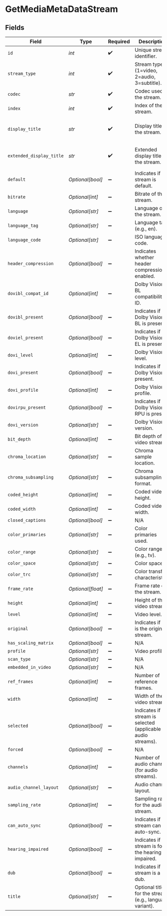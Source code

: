 # GetMediaMetaDataStream


## Fields

| Field                                                                | Type                                                                 | Required                                                             | Description                                                          | Example                                                              |
| -------------------------------------------------------------------- | -------------------------------------------------------------------- | -------------------------------------------------------------------- | -------------------------------------------------------------------- | -------------------------------------------------------------------- |
| `id`                                                                 | *int*                                                                | :heavy_check_mark:                                                   | Unique stream identifier.                                            | 1002625                                                              |
| `stream_type`                                                        | *int*                                                                | :heavy_check_mark:                                                   | Stream type (1=video, 2=audio, 3=subtitle).                          | 1                                                                    |
| `codec`                                                              | *str*                                                                | :heavy_check_mark:                                                   | Codec used by the stream.                                            | hevc                                                                 |
| `index`                                                              | *int*                                                                | :heavy_check_mark:                                                   | Index of the stream.                                                 | 0                                                                    |
| `display_title`                                                      | *str*                                                                | :heavy_check_mark:                                                   | Display title for the stream.                                        | 4K DoVi/HDR10 (HEVC Main 10)                                         |
| `extended_display_title`                                             | *str*                                                                | :heavy_check_mark:                                                   | Extended display title for the stream.                               | 4K DoVi/HDR10 (HEVC Main 10)                                         |
| `default`                                                            | *Optional[bool]*                                                     | :heavy_minus_sign:                                                   | Indicates if this stream is default.                                 | true                                                                 |
| `bitrate`                                                            | *Optional[int]*                                                      | :heavy_minus_sign:                                                   | Bitrate of the stream.                                               | 24743                                                                |
| `language`                                                           | *Optional[str]*                                                      | :heavy_minus_sign:                                                   | Language of the stream.                                              | English                                                              |
| `language_tag`                                                       | *Optional[str]*                                                      | :heavy_minus_sign:                                                   | Language tag (e.g., en).                                             | en                                                                   |
| `language_code`                                                      | *Optional[str]*                                                      | :heavy_minus_sign:                                                   | ISO language code.                                                   | eng                                                                  |
| `header_compression`                                                 | *Optional[bool]*                                                     | :heavy_minus_sign:                                                   | Indicates whether header compression is enabled.                     | true                                                                 |
| `dovibl_compat_id`                                                   | *Optional[int]*                                                      | :heavy_minus_sign:                                                   | Dolby Vision BL compatibility ID.                                    | 1                                                                    |
| `dovibl_present`                                                     | *Optional[bool]*                                                     | :heavy_minus_sign:                                                   | Indicates if Dolby Vision BL is present.                             | true                                                                 |
| `doviel_present`                                                     | *Optional[bool]*                                                     | :heavy_minus_sign:                                                   | Indicates if Dolby Vision EL is present.                             | false                                                                |
| `dovi_level`                                                         | *Optional[int]*                                                      | :heavy_minus_sign:                                                   | Dolby Vision level.                                                  | 6                                                                    |
| `dovi_present`                                                       | *Optional[bool]*                                                     | :heavy_minus_sign:                                                   | Indicates if Dolby Vision is present.                                | true                                                                 |
| `dovi_profile`                                                       | *Optional[int]*                                                      | :heavy_minus_sign:                                                   | Dolby Vision profile.                                                | 8                                                                    |
| `dovirpu_present`                                                    | *Optional[bool]*                                                     | :heavy_minus_sign:                                                   | Indicates if Dolby Vision RPU is present.                            | true                                                                 |
| `dovi_version`                                                       | *Optional[str]*                                                      | :heavy_minus_sign:                                                   | Dolby Vision version.                                                | 1.0                                                                  |
| `bit_depth`                                                          | *Optional[int]*                                                      | :heavy_minus_sign:                                                   | Bit depth of the video stream.                                       | 10                                                                   |
| `chroma_location`                                                    | *Optional[str]*                                                      | :heavy_minus_sign:                                                   | Chroma sample location.                                              | topleft                                                              |
| `chroma_subsampling`                                                 | *Optional[str]*                                                      | :heavy_minus_sign:                                                   | Chroma subsampling format.                                           | 4:2:0                                                                |
| `coded_height`                                                       | *Optional[int]*                                                      | :heavy_minus_sign:                                                   | Coded video height.                                                  | 1608                                                                 |
| `coded_width`                                                        | *Optional[int]*                                                      | :heavy_minus_sign:                                                   | Coded video width.                                                   | 3840                                                                 |
| `closed_captions`                                                    | *Optional[bool]*                                                     | :heavy_minus_sign:                                                   | N/A                                                                  | true                                                                 |
| `color_primaries`                                                    | *Optional[str]*                                                      | :heavy_minus_sign:                                                   | Color primaries used.                                                | bt2020                                                               |
| `color_range`                                                        | *Optional[str]*                                                      | :heavy_minus_sign:                                                   | Color range (e.g., tv).                                              | tv                                                                   |
| `color_space`                                                        | *Optional[str]*                                                      | :heavy_minus_sign:                                                   | Color space.                                                         | bt2020nc                                                             |
| `color_trc`                                                          | *Optional[str]*                                                      | :heavy_minus_sign:                                                   | Color transfer characteristics.                                      | smpte2084                                                            |
| `frame_rate`                                                         | *Optional[float]*                                                    | :heavy_minus_sign:                                                   | Frame rate of the stream.                                            | 23.976                                                               |
| `height`                                                             | *Optional[int]*                                                      | :heavy_minus_sign:                                                   | Height of the video stream.                                          | 1602                                                                 |
| `level`                                                              | *Optional[int]*                                                      | :heavy_minus_sign:                                                   | Video level.                                                         | 150                                                                  |
| `original`                                                           | *Optional[bool]*                                                     | :heavy_minus_sign:                                                   | Indicates if this is the original stream.                            | true                                                                 |
| `has_scaling_matrix`                                                 | *Optional[bool]*                                                     | :heavy_minus_sign:                                                   | N/A                                                                  | false                                                                |
| `profile`                                                            | *Optional[str]*                                                      | :heavy_minus_sign:                                                   | Video profile.                                                       | main 10                                                              |
| `scan_type`                                                          | *Optional[str]*                                                      | :heavy_minus_sign:                                                   | N/A                                                                  | progressive                                                          |
| `embedded_in_video`                                                  | *Optional[str]*                                                      | :heavy_minus_sign:                                                   | N/A                                                                  | progressive                                                          |
| `ref_frames`                                                         | *Optional[int]*                                                      | :heavy_minus_sign:                                                   | Number of reference frames.                                          | 1                                                                    |
| `width`                                                              | *Optional[int]*                                                      | :heavy_minus_sign:                                                   | Width of the video stream.                                           | 3840                                                                 |
| `selected`                                                           | *Optional[bool]*                                                     | :heavy_minus_sign:                                                   | Indicates if this stream is selected (applicable for audio streams). | true                                                                 |
| `forced`                                                             | *Optional[bool]*                                                     | :heavy_minus_sign:                                                   | N/A                                                                  | true                                                                 |
| `channels`                                                           | *Optional[int]*                                                      | :heavy_minus_sign:                                                   | Number of audio channels (for audio streams).                        | 6                                                                    |
| `audio_channel_layout`                                               | *Optional[str]*                                                      | :heavy_minus_sign:                                                   | Audio channel layout.                                                | 5.1(side)                                                            |
| `sampling_rate`                                                      | *Optional[int]*                                                      | :heavy_minus_sign:                                                   | Sampling rate for the audio stream.                                  | 48000                                                                |
| `can_auto_sync`                                                      | *Optional[bool]*                                                     | :heavy_minus_sign:                                                   | Indicates if the stream can auto-sync.                               | false                                                                |
| `hearing_impaired`                                                   | *Optional[bool]*                                                     | :heavy_minus_sign:                                                   | Indicates if the stream is for the hearing impaired.                 | true                                                                 |
| `dub`                                                                | *Optional[bool]*                                                     | :heavy_minus_sign:                                                   | Indicates if the stream is a dub.                                    | true                                                                 |
| `title`                                                              | *Optional[str]*                                                      | :heavy_minus_sign:                                                   | Optional title for the stream (e.g., language variant).              | SDH                                                                  |